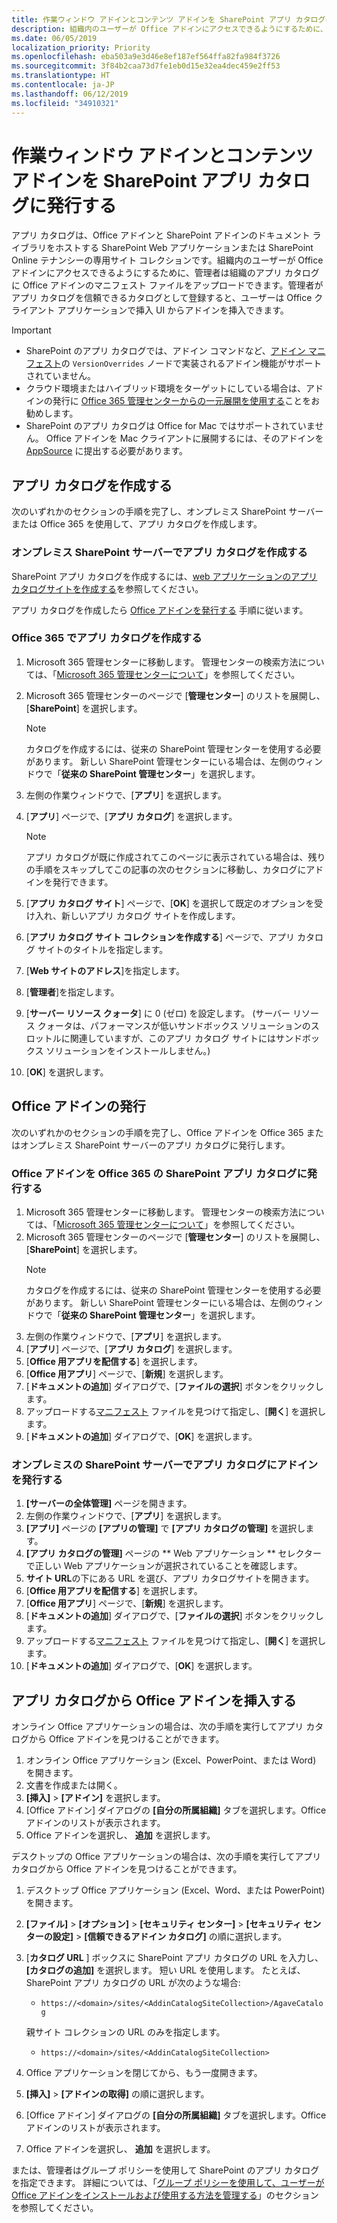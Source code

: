 ```yaml
---
title: 作業ウィンドウ アドインとコンテンツ アドインを SharePoint アプリ カタログに発行する
description: 組織内のユーザーが Office アドインにアクセスできるようにするために、管理者は組織のアプリ カタログに Office アドインのマニフェスト ファイルをアップロードできます。
ms.date: 06/05/2019
localization_priority: Priority
ms.openlocfilehash: eba503a9e3d46e8ef187ef564ffa82fa984f3726
ms.sourcegitcommit: 3f84b2caa73d7fe1eb0d15e32ea4dec459e2ff53
ms.translationtype: HT
ms.contentlocale: ja-JP
ms.lasthandoff: 06/12/2019
ms.locfileid: "34910321"
---
```

# <a name="publish-task-pane-and-content-add-ins-to-a-sharepoint-app-catalog"></a>作業ウィンドウ アドインとコンテンツ アドインを SharePoint アプリ カタログに発行する

アプリ カタログは、Office アドインと SharePoint アドインのドキュメント ライブラリをホストする SharePoint Web アプリケーションまたは SharePoint Online テナンシーの専用サイト コレクションです。組織内のユーザーが Office アドインにアクセスできるようにするために、管理者は組織のアプリ カタログに Office アドインのマニフェスト ファイルをアップロードできます。管理者がアプリ カタログを信頼できるカタログとして登録すると、ユーザーは Office クライアント アプリケーションで挿入 UI からアドインを挿入できます。

> [!IMPORTANT]
> - SharePoint のアプリ カタログでは、アドイン コマンドなど、[アドイン マニフェスト](../develop/add-in-manifests.md)の `VersionOverrides` ノードで実装されるアドイン機能がサポートされていません。
> - クラウド環境またはハイブリッド環境をターゲットにしている場合は、アドインの発行に [Office 365 管理センターからの一元展開を使用する](../publish/centralized-deployment.md)ことをお勧めします。
> - SharePoint のアプリ カタログは Office for Mac ではサポートされていません。 Office アドインを Mac クライアントに展開するには、そのアドインを [AppSource](/office/dev/store/submit-to-the-office-store) に提出する必要があります。

## <a name="create-an-app-catalog"></a>アプリ カタログを作成する

次のいずれかのセクションの手順を完了し、オンプレミス SharePoint サーバーまたは Office 365 を使用して、アプリ カタログを作成します。

### <a name="to-create-an-app-catalog-for-on-premises-sharepoint-server"></a>オンプレミス SharePoint サーバーでアプリ カタログを作成する

SharePoint アプリ カタログを作成するには、[web アプリケーションのアプリ カタログサイトを作成する](https://docs.microsoft.com/ja-JP/sharepoint/administration/manage-the-app-catalog)を参照してください。

アプリ カタログを作成したら [Office アドインを発行する](#publish-an-office-add-in) 手順に従います。

### <a name="to-create-an-app-catalog-on-office-365"></a>Office 365 でアプリ カタログを作成する

1. Microsoft 365 管理センターに移動します。 管理センターの検索方法については、「[Microsoft 365 管理センターについて](https://docs.microsoft.com/office365/admin/admin-overview/about-the-admin-center)」を参照してください。

2. Microsoft 365 管理センターのページで [**管理センター**] のリストを展開し、[**SharePoint**] を選択します。

    > [!NOTE]
    > カタログを作成するには、従来の SharePoint 管理センターを使用する必要があります。 新しい SharePoint 管理センターにいる場合は、左側のウィンドウで「**従来の SharePoint 管理センター**」を選択します。

3. 左側の作業ウィンドウで、[**アプリ**] を選択します。

4. [**アプリ**] ページで、[**アプリ カタログ**] を選択します。
    > [!NOTE]
    > アプリ カタログが既に作成されてこのページに表示されている場合は、残りの手順をスキップしてこの記事の次のセクションに移動し、カタログにアドインを発行できます。

5. [**アプリ カタログ サイト**] ページで、[**OK**] を選択して既定のオプションを受け入れ、新しいアプリ カタログ サイトを作成します。

6. [**アプリ カタログ サイト コレクションを作成する**] ページで、アプリ カタログ サイトのタイトルを指定します。

7. [**Web サイトのアドレス**]を指定します。

8. [**管理者**]を指定します。

9. [**サーバー リソース クォータ**] に 0 (ゼロ) を設定します。 (サーバー リソース クォータは、パフォーマンスが低いサンドボックス ソリューションのスロットルに関連していますが、このアプリ カタログ サイトにはサンドボックス ソリューションをインストールしません。)

10. [**OK**] を選択します。

## <a name="publish-an-office-add-in"></a>Office アドインの発行

次のいずれかのセクションの手順を完了し、Office アドインを Office 365 またはオンプレミス SharePoint サーバーのアプリ カタログに発行します。 

### <a name="to-publish-an-office-add-in-to-a-sharepoint-app-catalog-on-office-365"></a>Office アドインを Office 365 の SharePoint アプリ カタログに発行する

1. Microsoft 365 管理センターに移動します。 管理センターの検索方法については、「[Microsoft 365 管理センターについて](https://docs.microsoft.com/office365/admin/admin-overview/about-the-admin-center)」を参照してください。
2. Microsoft 365 管理センターのページで [**管理センター**] のリストを展開し、[**SharePoint**] を選択します。
    > [!NOTE]
    > カタログを作成するには、従来の SharePoint 管理センターを使用する必要があります。 新しい SharePoint 管理センターにいる場合は、左側のウィンドウで「**従来の SharePoint 管理センター**」を選択します。
3. 左側の作業ウィンドウで、[**アプリ**] を選択します。
4. [**アプリ**] ページで、[**アプリ カタログ**] を選択します。
5. [**Office 用アプリを配信する**] を選択します。
6. [**Office 用アプリ**] ページで、[**新規**] を選択します。
7. [**ドキュメントの追加**] ダイアログで、[**ファイルの選択**] ボタンをクリックします。
8. アップロードする[マニフェスト](../develop/add-in-manifests.md) ファイルを見つけて指定し、[**開く**] を選択します。
9. [**ドキュメントの追加**] ダイアログで、[**OK**] を選択します。

### <a name="to-publish-an-add-in-to-an-app-catalog-with-on-premises-sharepoint-server"></a>オンプレミスの SharePoint サーバーでアプリ カタログにアドインを発行する

1. **[サーバーの全体管理]** ページを開きます。
2. 左側の作業ウィンドウで、[**アプリ**] を選択します。
3. **[アプリ]** ページの **[アプリの管理]** で **[アプリ カタログの管理]** を選択します。
4. **[アプリ カタログの管理]** ページの ** Web アプリケーション ** セレクターで正しい Web アプリケーションが選択されていることを確認します。
5. **サイト URL**の下にある URL を選び、アプリ カタログサイトを開きます。
6. [**Office 用アプリを配信する**] を選択します。
7. [**Office 用アプリ**] ページで、[**新規**] を選択します。
8. [**ドキュメントの追加**] ダイアログで、[**ファイルの選択**] ボタンをクリックします。
9. アップロードする[マニフェスト](../develop/add-in-manifests.md) ファイルを見つけて指定し、[**開く**] を選択します。
10. [**ドキュメントの追加**] ダイアログで、[**OK**] を選択します。

## <a name="insert-office-add-ins-from-the-app-catalog"></a>アプリ カタログから Office アドインを挿入する

オンライン Office アプリケーションの場合は、次の手順を実行してアプリ カタログから Office アドインを見つけることができます。

1. オンライン Office アプリケーション (Excel、PowerPoint、または Word) を開きます。
2. 文書を作成または開く。
3. **[挿入]** > **[アドイン]** を選択します。
4. [Office アドイン] ダイアログの **[自分の所属組織]** タブを選択します。Office アドインのリストが表示されます。
5. Office アドインを選択し、 **追加** を選択します。

デスクトップの Office アプリケーションの場合は、次の手順を実行してアプリ カタログから Office アドインを見つけることができます。

1. デスクトップ Office アプリケーション (Excel、Word、または PowerPoint) を開きます。
2. **[ファイル]**  >  **[オプション]**  >  **[セキュリティ センター]**  >  **[セキュリティ センターの設定]**  >  **[信頼できるアドイン カタログ]** の順に選択します。
3. [**カタログ URL** ] ボックスに SharePoint アプリ カタログの URL を入力し、**[カタログの追加]** を選択します。
    短い URL を使用します。 たとえば、SharePoint アプリ カタログの URL が次のような場合:
    - `https://<domain>/sites/<AddinCatalogSiteCollection>/AgaveCatalog`
    
    親サイト コレクションの URL のみを指定します。
    - `https://<domain>/sites/<AddinCatalogSiteCollection>`
4. Office アプリケーションを閉じてから、もう一度開きます。 
5. **[挿入]** > **[アドインの取得]** の順に選択します。
4. [Office アドイン] ダイアログの **[自分の所属組織]** タブを選択します。Office アドインのリストが表示されます。
5. Office アドインを選択し、 **追加** を選択します。

または、管理者はグループ ポリシーを使用して SharePoint のアプリ カタログを指定できます。 詳細については、「[グループ ポリシーを使用して、ユーザーが Office アドインをインストールおよび使用する方法を管理する](/previous-versions/office/office-2013-resource-kit/jj219429(v=office.15)#using-group-policy-to-manage-how-users-can-install-and-use-apps-for-office)」のセクションを参照してください。
